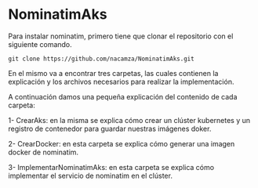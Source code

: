 # NominatimAks
Para instalar nominatim, primero tiene que clonar el repositorio con el siguiente comando.
````
git clone https://github.com/nacamza/NominatimAks.git
````
En el mismo va a encontrar tres carpetas, las cuales contienen la explicación y los archivos necesarios para realizar la implementación.

A continuación damos una pequeña explicación del contenido de cada carpeta:

1- CrearAks: en la misma se explica cómo crear un clúster kubernetes y un registro de contenedor para guardar nuestras imágenes doker.

2- CrearDocker: en esta carpeta se explica cómo generar una imagen docker de nominatim.

3- ImplementarNominatimAks: en esta carpeta se explica cómo implementar el servicio de nominatim en el clúster.



